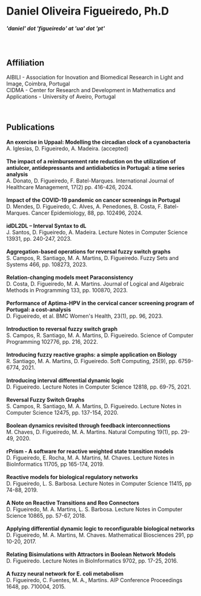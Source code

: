 <div dir="lft">

# **Daniel Oliveira Figueiredo, Ph.D**

##### 'daniel' dot 'figueiredo' at 'ua' dot 'pt'

<br/>

## **Affiliation** <br>
AIBILI - Association for Inovation and Biomedical Research in Light and Image, Coimbra, Portugal <br>
CIDMA - Center for Research and Development in Mathematics and Applications - University of Aveiro, Portugal <br>

<br/>

</div>

## **Publications** <br>
**An exercise in Uppaal: Modelling the circadian clock of a cyanobacteria** <br> A. Iglesias, D. Figueiredo, A. Madeira. (accepted) <br> <br>
**The impact of a reimbursement rate reduction on the utilization of antiulcer, antidepressants and antidiabetics in Portugal: a time series analysis** <br> A. Donato, D. Figueiredo, F. Batel-Marques. International Journal of Healthcare Management,  17(2) pp. 416-426, 2024. <br> <br>
**Impact of the COVID-19 pandemic on cancer screenings in Portugal** <br> D. Mendes, D. Figueiredo, C. Alves, A. Penedones, B. Costa, F. Batel-Marques. Cancer Epidemiology, 88, pp. 102496, 2024. <br> <br>
**idDL2DL – Interval Syntax to dL** <br> J. Santos, D. Figueiredo, A. Madeira. Lecture Notes in Computer Science 13931, pp. 240-247, 2023. <br> <br>
**Aggregation-based operations for reversal fuzzy switch graphs** <br> S. Campos, R. Santiago, M. A. Martins, D. Figueiredo. Fuzzy Sets and Systems 466, pp. 108273, 2023. <br> <br>
**Relation-changing models meet Paraconsistency** <br> D. Costa, D. Figueiredo, M. A. Martins. Journal of Logical and Algebraic Methods in Programming 133, pp. 100870, 2023. <br> <br>
**Performance of Aptima-HPV in the cervical cancer screening program of Portugal: a cost-analysis** <br> D. Figueiredo, et al. BMC Women's Health, 23(1), pp. 96, 2023. <br> <br>
**Introduction to reversal fuzzy switch graph** <br> S. Campos, R. Santiago, M. A. Martins, D. Figueiredo. Science of Computer Programming 102776, pp. 216, 2022. <br> <br>
**Introducing fuzzy reactive graphs: a simple application on Biology** <br> R. Santiago, M. A. Martins, D. Figueiredo. Soft Computing, 25(9), pp. 6759-6774, 2021. <br> <br>
**Introducing interval differential dynamic logic** <br> D. Figueiredo. Lecture Notes in Computer Science 12818, pp. 69-75, 2021. <br> <br>
**Reversal Fuzzy Switch Graphs** <br> S. Campos, R. Santiago, M. A. Martins, D. Figueiredo. Lecture Notes in Computer Science 12475, pp. 137-154, 2020. <br> <br>
**Boolean dynamics revisited through feedback interconnections** <br> M. Chaves, D. Figueiredo, M. A. Martins. Natural Computing 19(1), pp. 29-49, 2020. <br> <br>
**rPrism - A software for reactive weighted state transition models** <br> D. Figueiredo, E. Rocha, M. A. Martins, M. Chaves. Lecture Notes in BioInformatics 11705, pp 165-174, 2019. <br> <br>
**Reactive models for biological regulatory networks** <br> D. Figueiredo, L. S. Barbosa. Lecture Notes in Computer Science 11415, pp 74-88, 2019. <br> <br>
**A Note on Reactive Transitions and Reo Connectors** <br> D. Figueiredo, M. A. Martins, L. S. Barbosa. Lecture Notes in Computer Science 10865, pp. 57-67, 2018. <br> <br>
**Applying differential dynamic logic to reconfigurable biological networks** <br> D. Figueiredo, M. A. Martins, M. Chaves. Mathematical Biosciences 291, pp 10-20, 2017. <br> <br>
**Relating Bisimulations with Attractors in Boolean Network Models** <br> D. Figueiredo. Lecture Notes in BioInformatics 9702, pp. 17-25, 2016. <br> <br>
**A fuzzy neural network for E. coli metabolism** <br> D. Figueiredo, C. Fuentes, M. A., Martins. AIP Conference Proceedings 1648, pp. 710004, 2015. <br> <br>

<br/>
